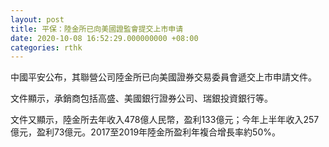 ```yaml
---
layout: post
title: 平保：陸金所已向美國證監會提交上市申请
date: 2020-10-08 16:52:29.000000000 +08:00
categories: rthk
---
```


中國平安公布，其聯營公司陸金所已向美國證券交易委員會遞交上市申請文件。

文件顯示，承銷商包括高盛、美國銀行證券公司、瑞銀投資銀行等。 

文件又顯示，陸金所去年收入478億人民幣，盈利133億元；今年上半年收入257億元，盈利73億元。2017至2019年陸金所盈利年複合增長率約50%。
